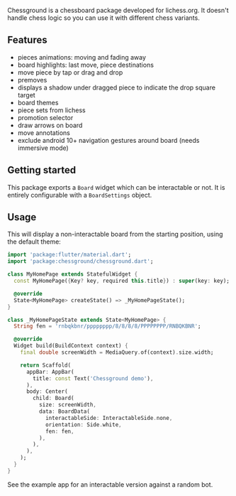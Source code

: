 Chessground is a chessboard package developed for lichess.org. It doesn't handle
chess logic so you can use it with different chess variants.

## Features

- pieces animations: moving and fading away
- board highlights: last move, piece destinations
- move piece by tap or drag and drop
- premoves
- displays a shadow under dragged piece to indicate the drop square target
- board themes
- piece sets from lichess
- promotion selector
- draw arrows on board
- move annotations
- exclude android 10+ navigation gestures around board (needs immersive mode)

## Getting started

This package exports a `Board` widget which can be interactable or not. It is
entirely configurable with a `BoardSettings` object.

## Usage

This will display a non-interactable board from the starting position, using the
default theme:

```dart
import 'package:flutter/material.dart';
import 'package:chessground/chessground.dart';

class MyHomePage extends StatefulWidget {
  const MyHomePage({Key? key, required this.title}) : super(key: key);

  @override
  State<MyHomePage> createState() => _MyHomePageState();
}

class _MyHomePageState extends State<MyHomePage> {
  String fen = 'rnbqkbnr/pppppppp/8/8/8/8/PPPPPPPP/RNBQKBNR';

  @override
  Widget build(BuildContext context) {
    final double screenWidth = MediaQuery.of(context).size.width;

    return Scaffold(
      appBar: AppBar(
        title: const Text('Chessground demo'),
      ),
      body: Center(
        child: Board(
          size: screenWidth,
          data: BoardData(
            interactableSide: InteractableSide.none,
            orientation: Side.white,
            fen: fen,
          ),
        ),
      ),
    );
  }
}
```

See the example app for an interactable version against a random bot.
